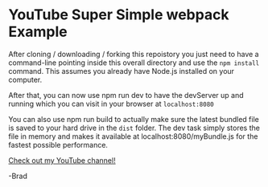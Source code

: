 # YouTube Super Simple webpack Example

After cloning / downloading / forking this repoistory you just need to have a command-line pointing inside this overall directory and use the `npm install` command. This assumes you already have Node.js installed on your computer.

After that, you can now use npm run dev to have the devServer up and running which you can visit in your browser at `localhost:8080`

You can also use npm run build to actually make sure the latest bundled file is saved to your hard drive in the `dist` folder. The dev task simply stores the file in memory and makes it available at localhost:8080/myBundle.js for the fastest possible performance.

[Check out my YouTube channel!](https://www.youtube.com/user/LearnWebCode)

-Brad
